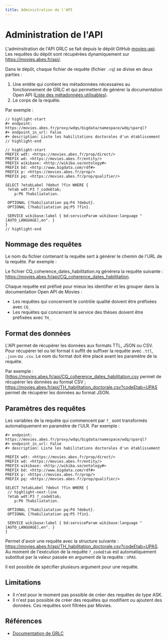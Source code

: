 ```yaml
---
title: Administration de l'API
---
```


# Administration de l'API

L'adminsitration de l'API GRLC se fait depuis le dépôt GitHub [movies-api](https://github.com/abes-esr/movies-api). Les requêtes du dépôt sont récupérées dynamiquement sur https://movies.abes.fr/api/.

Dans le dépôt, chaque fichier de requête (fichier `.rq`) se divise en deux parties :

1. Une entête qui contient les métadonnées nécessaires au fonctionnement de GRLC et qui permettent de générer la documentation Open API ([Liste des métadonnées utilisables](https://github.com/CLARIAH/grlc#decorator-syntax)).
2. Le corps de la requête.

Par exemple : 

 ```sparql title="TH_habilitation_doctorale.rq" showLineNumbers
// highlight-start
#+ endpoint: https://movies.abes.fr/proxy/wdqs/bigdata/namespace/wdq/sparql?
#+ endpoint_in_url: False
#+ description: Liste les habilitations doctorales d'un établissement
// highlight-end

// highlight-start
PREFIX wdt: <https://movies.abes.fr/prop/direct/>
PREFIX wd: <https://movies.abes.fr/entity/>
PREFIX wikibase: <http://wikiba.se/ontology#>
PREFIX bd: <http://www.bigdata.com/rdf#>
PREFIX p: <https://movies.abes.fr/prop/>
PREFIX pq: <https://movies.abes.fr/prop/qualifier/>

SELECT ?etabLabel ?debut ?fin WHERE {
  ?etab wdt:P3 ?_codeEtab;
     p:P6 ?habiliatation.
  
  OPTIONAL {?habiliatation pq:P4 ?debut}.
  OPTIONAL {?habiliatation pq:P5 ?fin}.
  
  SERVICE wikibase:label { bd:serviceParam wikibase:language "[AUTO_LANGUAGE],en". }
}
// highlight-end
```

## Nommage des requêtes

Le nom du fichier contenant la requête sert à générer le chemin de l'URL de la requête. Par exemple :

Le fichier CQ_coherence_dates_habilitation.rq générera la requête suivante : https://movies.abes.fr/api/CQ_coherence_dates_habilitation.

Chaque requête est préfixé pour mieux les identifier et les grouper dans la documentation Open API de Movies :

* Les requêtes qui concernent le contrôle qualité doivent être préfixées avec `CQ_`
* Les requêtes qui concernent le service des thèses doivent être préfixées avec `TH_`


## Format des données

L'API permet de récupérer les données aux formats TTL, JSON ou CSV. Pour récupérer tel ou tel format il suffit de suffixer la requête avec `.ttl`, `.json` ou `.csv`. Le nom du format doit être placé avant les paramètre de la requête.

Par exemple : [https://movies.abes.fr/api/CQ_coherence_dates_habilitation.csv permet de récupérer les données au format CSV ; https://movies.abes.fr/api/TH_habilitation_doctorale.csv?codeEtab=UPAS permet de récupérer les données au format JSON.

## Paramètres des requêtes

 Les variables de la requête qui commencent par `?_` sont transformés automatiquement en paramètre de l'ULR. Par exemple :

 ```sparql title="TH_habilitation_doctorale.rq" showLineNumbers
#+ endpoint: https://movies.abes.fr/proxy/wdqs/bigdata/namespace/wdq/sparql?
#+ endpoint_in_url: False
#+ description: Liste les habilitations doctorales d'un établissement

PREFIX wdt: <https://movies.abes.fr/prop/direct/>
PREFIX wd: <https://movies.abes.fr/entity/>
PREFIX wikibase: <http://wikiba.se/ontology#>
PREFIX bd: <http://www.bigdata.com/rdf#>
PREFIX p: <https://movies.abes.fr/prop/>
PREFIX pq: <https://movies.abes.fr/prop/qualifier/>

SELECT ?etabLabel ?debut ?fin WHERE {
  // highlight-next-line
  ?etab wdt:P3 ?_codeEtab;
     p:P6 ?habiliatation.
  
  OPTIONAL {?habiliatation pq:P4 ?debut}.
  OPTIONAL {?habiliatation pq:P5 ?fin}.
  
  SERVICE wikibase:label { bd:serviceParam wikibase:language "[AUTO_LANGUAGE],en". }
}
```
Permet d'avoir une requête avec la structure suivante : https://movies.abes.fr/api/TH_habilitation_doctorale.csv?codeEtab=UPAS. Au moment de l'exécution de la requête `?_codeEtab` est automatiquement substitué par la valeur passée en argument de la requête : `UPAS`. 

Il est possible de spécifier plusieurs argument pour une requête.

## Limitations

* Il n'est pour le moment pas possible de créer des requêtes de type ASK.
* Il n'est pas possible de créer des requêtes qui modifient ou ajoutent des données. Ces requêtes sont filtrées par Movies.

## Références

* [Documentation de GRLC](https://github.com/CLARIAH/grlc)
